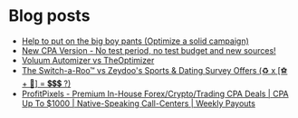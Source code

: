 # Blog posts
<!-- BLOG-POST-LIST:START -->
- [Help to put on the big boy pants &lpar;Optimize a solid campaign&rpar;](https://afflift.com/f/threads/help-to-put-on-the-big-boy-pants-optimize-a-solid-campaign.9923/)
- [New CPA Version - No test period, no test budget and new sources!](https://afflift.com/f/threads/new-cpa-version-no-test-period-no-test-budget-and-new-sources.9785/)
- [Voluum Automizer vs TheOptimizer](https://afflift.com/f/threads/voluum-automizer-vs-theoptimizer.9930/)
- [The Switch-a-Roo™ vs Zeydoo&#39;s  Sports &amp; Dating Survey Offers &lpar;♻ x [⚽ + 💏] = 💲💲💲 ?&rpar;](https://afflift.com/f/threads/the-switch-a-roo%E2%84%A2-vs-zeydoos-sports-dating-survey-offers-%E2%99%BB-x-%E2%9A%BD-%F0%9F%92%8F-%F0%9F%92%B2%F0%9F%92%B2%F0%9F%92%B2.9911/)
- [ProfitPixels - Premium In-House Forex/Crypto/Trading CPA Deals | CPA Up To $1000 | Native-Speaking Call-Centers | Weekly Payouts](https://afflift.com/f/threads/profitpixels-premium-in-house-forex-crypto-trading-cpa-deals-cpa-up-to-1000-native-speaking-call-centers-weekly-payouts.5582/)
<!-- BLOG-POST-LIST:END -->
